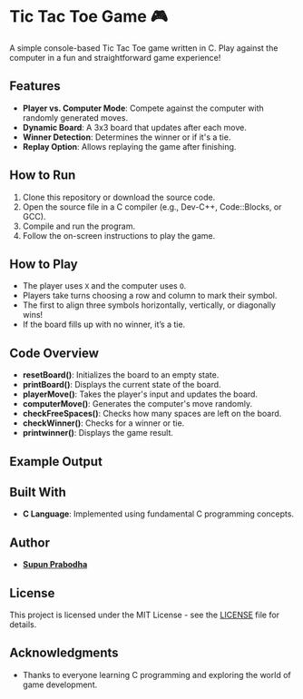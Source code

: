 # Tic Tac Toe Game 🎮

A simple console-based Tic Tac Toe game written in C. Play against the computer in a fun and straightforward game experience!

## Features
- **Player vs. Computer Mode**: Compete against the computer with randomly generated moves.
- **Dynamic Board**: A 3x3 board that updates after each move.
- **Winner Detection**: Determines the winner or if it's a tie.
- **Replay Option**: Allows replaying the game after finishing.

## How to Run
1. Clone this repository or download the source code.
2. Open the source file in a C compiler (e.g., Dev-C++, Code::Blocks, or GCC).
3. Compile and run the program.
4. Follow the on-screen instructions to play the game.

## How to Play
- The player uses `X` and the computer uses `O`.
- Players take turns choosing a row and column to mark their symbol.
- The first to align three symbols horizontally, vertically, or diagonally wins!
- If the board fills up with no winner, it’s a tie.

## Code Overview
- **resetBoard()**: Initializes the board to an empty state.
- **printBoard()**: Displays the current state of the board.
- **playerMove()**: Takes the player's input and updates the board.
- **computerMove()**: Generates the computer's move randomly.
- **checkFreeSpaces()**: Checks how many spaces are left on the board.
- **checkWinner()**: Checks for a winner or tie.
- **printwinner()**: Displays the game result.

## Example Output



## Built With
- **C Language**: Implemented using fundamental C programming concepts.

## Author
- **[Supun Prabodha](https://github.com/SupunPrabodha)**

## License
This project is licensed under the MIT License - see the [LICENSE](LICENSE) file for details.

## Acknowledgments
- Thanks to everyone learning C programming and exploring the world of game development.
